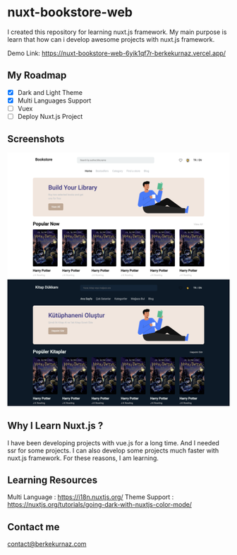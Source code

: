 # nuxt-bookstore-web
I created this repository for learning nuxt.js framework. My main purpose is learn that how can i develop awesome projects with nuxt.js framework.

Demo Link: https://nuxt-bookstore-web-6yik1qf7r-berkekurnaz.vercel.app/

## My Roadmap
- [x] Dark and Light Theme
- [x] Multi Languages Support
- [ ] Vuex  
- [ ] Deploy Nuxt.js Project

## Screenshots
![screenshot1](https://github.com/berkekurnaz/nuxt-bookstore-web/blob/master/static/screenshot1.png?raw=true)
![screenshot2](https://github.com/berkekurnaz/nuxt-bookstore-web/blob/master/static/screenshot2.png?raw=true)

## Why I Learn Nuxt.js ?
I have been developing projects with vue.js for a long time. And I needed ssr for some projects. I can also develop some projects much faster with nuxt.js framework. For these reasons, I am learning.

## Learning Resources
Multi Language : https://i18n.nuxtjs.org/
Theme Support :  https://nuxtjs.org/tutorials/going-dark-with-nuxtjs-color-mode/

## Contact me
contact@berkekurnaz.com
